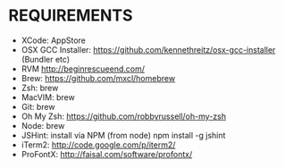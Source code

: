 REQUIREMENTS
============


* XCode: AppStore
* OSX GCC Installer: https://github.com/kennethreitz/osx-gcc-installer (Bundler etc)
* RVM http://beginrescueend.com/
* Brew: https://github.com/mxcl/homebrew
* Zsh: brew
* MacVIM: brew
* Git: brew
* Oh My Zsh: https://github.com/robbyrussell/oh-my-zsh
* Node: brew
* JSHint: install via NPM (from node) npm install -g jshint
* iTerm2: http://code.google.com/p/iterm2/
* ProFontX: http://faisal.com/software/profontx/
